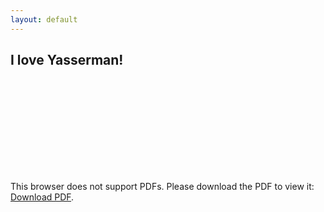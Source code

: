 ```yaml
---
layout: default
---
```


## I love Yasserman!
<object data="https://pounder.dev/yasserman.pdf" type="application/pdf" width="700px" height="700px">
    <embed src="https://pounder.dev/yasserman.pdf">
        <p>This browser does not support PDFs. Please download the PDF to view it: <a href="https://pounder.dev/yasserman.pdf">Download PDF</a>.</p>
    </embed>
</object>

